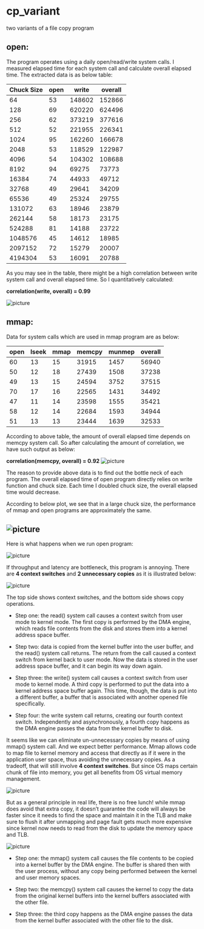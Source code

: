 # cp_variant
two variants of a file copy program

## open:
The program operates using a daily open/read/write system calls. I measured elapsed time for each system call and calculate overall elapsed time. The extracted data is as below table:

|Chuck Size| open | write | overall |
|----------|------|-------|---------|
  64    |   53 |  148602 | 152866|
  128   |   69  |620220 | 624496|
  256   |   62  |373219 | 377616|
  512   |   52  | 221955| 226341|
  1024  |   95  | 162260| 166678|
  2048  |   53  | 118529| 122987|
  4096  |   54  | 104302| 108688|
  8192  |   94  | 69275|  73773|
  16384 |   74  | 44933|  49712|
  32768 |   49  | 29641|  34209|
  65536 |   49  | 25324|  29755|
  131072|   63  | 18946|  23879|
  262144|   58  | 18173|  23175|
  524288|   81  | 14188|  23722|
  1048576|  45  | 14612|  18985|
  2097152|  72  | 15279|  20007|
  4194304|  53  | 16091|  20788|

As you may see in the table, there might be a high correlation between write system call and overall elapsed time. So I quantitatively calculated:

**correlation(write, overall) = 0.99**

![picture](open_correlation.png)

## mmap:
Data for system calls which are used in mmap program are as below:

|open	| lseek |	mmap	| memcpy |	munmep |	overall |
|---|----|---|---|---|---|
60|	13|	15|	31915|1457|	56940|
50|	12|	18|	27439|1508|37238|
49|	13|	15|	24594|3752|37515|
70|	17|	16|	22565|1431|34492|
47|	11|	14|	23598|1555|35421|
58|	12|	14|	22684|1593|34944|
51|	13|	13|	23444|1639|32533|

According to above table, the amount of overall elapsed time depends on memcpy system call. So after calculating the amount of correlation, we have such output as below:

**correlation(memcpy, overall) = 0.92**
![picture](reports/mmap_correlation.png)

The reason to provide above data is to find out the bottle neck of each program. The overall elapsed time of open program directly relies on write function and chuck size. Each time I doubled chuck size, the overall elapsed time would decrease.

According to below plot, we see that in a large chuck size, the performance of mmap and open programs are approximately the same.

![picture](reports/openVsmmap.png)
---
Here is what happens when we run open program:

![picture](reports/open_um.png)

If throughput and latency are bottleneck, this program is annoying. There are **4 context switches** and **2 unnecessary copies** as it is illustrated below:

![picture](reports/open.png)

The top side shows context switches, and the bottom side shows copy operations.

* Step one: the read() system call causes a context switch from user mode to kernel mode. The first copy is performed by the DMA engine, which reads file contents from the disk and stores them into a kernel address space buffer.

* Step two: data is copied from the kernel buffer into the user buffer, and the read() system call returns. The return from the call caused a context switch from kernel back to user mode. Now the data is stored in the user address space buffer, and it can begin its way down again.

* Step three: the write() system call causes a context switch from user mode to kernel mode. A third copy is performed to put the data into a kernel address space buffer again. This time, though, the data is put into a different buffer, a buffer that is associated with another opened file specifically.

* Step four: the write system call returns, creating our fourth context switch. Independently and asynchronously, a fourth copy happens as the DMA engine passes the data from the kernel buffer to disk.

It seems like we can eliminate un-unnecessary copies by means of using mmap() system call. And we expect better performance. Mmap allows code to map file to kernel memory and access that directly as if it were in the application user space, thus avoiding the unnecessary copies. As a tradeoff, that will still involve **4 context switches**. But since OS maps certain chunk of file into memory, you get all benefits from OS virtual memory management.

![picture](reports/mmap_um.png)

But as a general principle in real life, there is no free lunch! while mmap does avoid that extra copy, it doesn’t guarantee the code will always be faster since it needs to find the space and maintain it in the TLB and make sure to flush it after unmapping and page fault gets much more expensive since kernel now needs to read from the disk to update the memory space and TLB.

![picture](reports/mmap1.png)

* Step one: the mmap() system call causes the file contents to be copied into a kernel buffer by the DMA engine. The buffer is shared then with the user process, without any copy being performed between the kernel and user memory spaces.

* Step two: the memcpy() system call causes the kernel to copy the data from the original kernel buffers into the kernel buffers associated with the other file.

* Step three: the third copy happens as the DMA engine passes the data from the kernel buffer associated with the other file to the disk.
